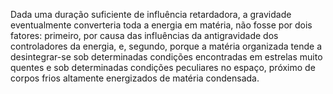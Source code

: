 ﻿Dada uma duração suficiente de influência retardadora, a gravidade eventualmente converteria toda a energia em matéria, não fosse por dois fatores: primeiro, por causa das influências da antigravidade dos controladores da energia, e, segundo, porque a matéria organizada tende a desintegrar-se sob determinadas condições encontradas em estrelas muito quentes e sob determinadas condições peculiares no espaço, próximo de corpos frios altamente energizados de matéria condensada.